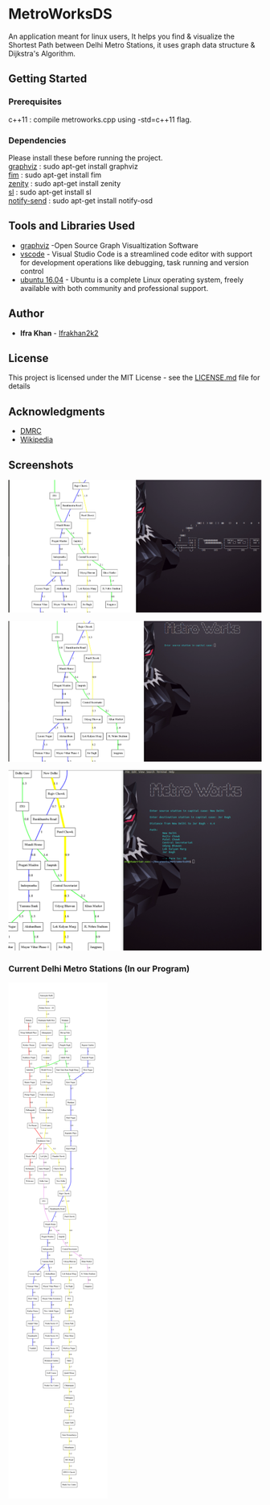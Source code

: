 # MetroWorksDS

An application meant for linux users, It helps you find & visualize the Shortest Path between Delhi Metro Stations, it uses graph data structure & Dijkstra's Algorithm.

## Getting Started

### Prerequisites

c++11 : compile metroworks.cpp using -std=c++11 flag.

### Dependencies

Please install these before running the project. <br />
[graphviz](http://www.graphviz.org/) : sudo apt-get install graphviz <br />
[fim](http://manpages.ubuntu.com/manpages/xenial/man1/fim.1.html) : sudo apt-get install fim <br />
[zenity](https://packages.ubuntu.com/trusty/gnome/zenity) : sudo apt-get install zenity <br />
[sl](http://manpages.ubuntu.com/manpages/trusty/man6/sl.6.html) : sudo apt-get install sl <br />
[notify-send](http://manpages.ubuntu.com/manpages/xenial/man1/notify-send.1.html) : sudo apt-get install notify-osd <br />

## Tools and Libraries Used

- [graphviz](http://www.graphviz.org/) -Open Source Graph Visualtization Software
- [vscode](https://code.visualstudio.com/) - Visual Studio Code is a streamlined code editor with support for development operations like debugging, task running and version control
- [ubuntu 16.04](http://releases.ubuntu.com/16.04/) - Ubuntu is a complete Linux operating system, freely available with both community and professional support.

## Author

- **Ifra Khan** - [Ifrakhan2k2](https://github.com/Ifrakhan2k2)

## License

This project is licensed under the MIT License - see the [LICENSE.md](LICENSE.md) file for details

## Acknowledgments

- [DMRC](http://www.delhimetrorail.com/)
- [Wikipedia](https://www.wikipedia.org/)

## Screenshots

![Opening Window](https://github.com/Ifrakhan2k2/project_metro/blob/main/Report%20%26%20Screenshots/Screenshot%20from%202018-11-27%2003-53-27.png)

![Main Window with the full map on the left.](https://github.com/Ifrakhan2k2/project_metro/blob/main/Report%20%26%20Screenshots/Screenshot%20from%202018-11-27%2003-53-32.png)

![Window showing the shortest path broadened on map with the fare on the console screen.](https://github.com/Ifrakhan2k2/project_metro/blob/main/Report%20%26%20Screenshots/Screenshot%20from%202018-11-27%2003-57-26.png)

### Current Delhi Metro Stations (In our Program)

![Delhi Metro Stations](https://github.com/Ifrakhan2k2/project_metro/blob/main/graph.png)

